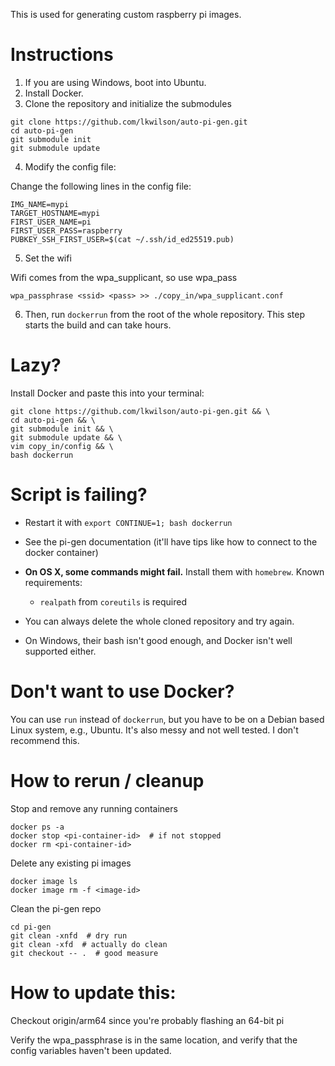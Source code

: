 This is used for generating custom raspberry pi images.

# Instructions

1. If you are using Windows, boot into Ubuntu.
1. Install Docker.
1. Clone the repository and initialize the submodules

```
git clone https://github.com/lkwilson/auto-pi-gen.git
cd auto-pi-gen
git submodule init
git submodule update
```

4. Modify the config file:

Change the following lines in the config file:

```
IMG_NAME=mypi
TARGET_HOSTNAME=mypi
FIRST_USER_NAME=pi
FIRST_USER_PASS=raspberry
PUBKEY_SSH_FIRST_USER=$(cat ~/.ssh/id_ed25519.pub)
```

5. Set the wifi

Wifi comes from the wpa_supplicant, so use wpa_pass

```
wpa_passphrase <ssid> <pass> >> ./copy_in/wpa_supplicant.conf
```

6. Then, run `dockerrun` from the root of the whole repository. This step
   starts the build and can take hours.

# Lazy?

Install Docker and paste this into your terminal:

```
git clone https://github.com/lkwilson/auto-pi-gen.git && \
cd auto-pi-gen && \
git submodule init && \
git submodule update && \
vim copy_in/config && \
bash dockerrun
```

# Script is failing?

- Restart it with `export CONTINUE=1; bash dockerrun`
- See the pi-gen documentation (it'll have tips like how to connect to the docker container)
- **On OS X, some commands might fail.** Install them with `homebrew`. Known requirements:

  - `realpath` from `coreutils` is required

- You can always delete the whole cloned repository and try again.
- On Windows, their bash isn't good enough, and Docker isn't well supported either.

# Don't want to use Docker?

You can use `run` instead of `dockerrun`, but you have to be on a Debian
based Linux system, e.g., Ubuntu. It's also messy and not well tested. I
don't recommend this.

# How to rerun / cleanup

Stop and remove any running containers

```
docker ps -a
docker stop <pi-container-id>  # if not stopped
docker rm <pi-container-id>
```

Delete any existing pi images
```
docker image ls
docker image rm -f <image-id>
```

Clean the pi-gen repo
```
cd pi-gen
git clean -xnfd  # dry run
git clean -xfd  # actually do clean
git checkout -- .  # good measure
```

# How to update this:

Checkout origin/arm64 since you're probably flashing an 64-bit pi

Verify the wpa_passphrase is in the same location, and verify that the config
variables haven't been updated.

